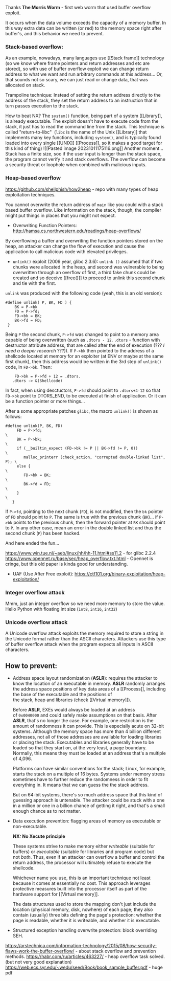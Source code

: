 Thanks **The Morris Worm** - first web worm that used buffer overflow exploit.

It occurs when the data volume exceeds the capacity of a memory buffer. In this way extra data can be written (or red) to the memory space right after buffer's, and this behavior we need to prevent.

### Stack-based overflow:
As an example, nowadays, many languages use [[Stack frame]] technology (so we know where frame pointers and return addresses and etc are stored), so with use of buffer overflow exploit we can change return address to what we want and run arbitrary commands at this address... Or, that sounds not so scary, we can just read or change data, that was allocated on stack.

Trampoline technique: Instead of setting the return address directly to the address of the stack, they set the return address to an instruction that in turn passes execution to the stack.

How to beat NX? The `system()` function, being part of a system [[Library]], is already executable. The exploit doesn't have to execute code from the stack, it just has to read the command line from the stack. This technique is called "return-to-libc"  (`libc` is the name of the Unix [[Library]] that implements many key functions, including `system()`, and is typically found loaded into every single [[UNIX]] [[Process]], so it makes a good target for this kind of thing)
![[Pasted image 20231011175116.png]]
Another moment... Stack has a finite size, soo if the user input is longer than the stack space, the program cannot verify it and stack overflows. The overflow can become a security threat or loophole when combined with malicious inputs.

### Heap-based overflow

https://github.com/shellphish/how2heap - repo with many types of heap exploitation techniques.

You cannot overwrite the return address of `main` like you could with a stack based buffer overflow. Like information on the stack, though, the compiler might put things in places that you might not expect.

* Overwriting Function Pointers:
http://hamsa.cs.northwestern.edu/readings/heap-overflows/

By overflowing a buffer and overwriting the function pointers stored on the heap, an attacker can change the flow of execution and cause the application to call malicious code with elevated privileges.

* `unlink()` exploit (2009 year, glibc 2.3.6):
`unlink ()` assumed that if two chunks were allocated in the heap, and second was vulnerable to being overwritten through an overflow of first, a third fake chunk could be created and so deceive [[free()]] to proceed to unlink this second chunk and tie with the first.

`unlink` was produced with the following code (yeah, this is an old version):

```
#define unlink( P, BK, FD ) {
	BK = P->bk
	FD = P->fd; 
	FD->bk = BK;
	BK->fd = FD;
 }
```


Being `P` the second chunk, `P->fd` was changed to point to a memory area capable of being overwritten (such as `.dtors - 12`. `.dtors` - function with destructor attribute address, that are called after the end of execution (???  _I need a deeper research_ ???)). If `P->bk` then pointed to the address of a shellcode located at memory for an exploiter (at ENV or maybe at the same first chunk), then this address would be written in the 3rd step of `unlink()` code, in `FD->bk`. Then:

```
	FD->bk = P->fd + 12 = .dtors.
   .dtors -> &(Shellcode)
```
   

In fact, when using desctuctors, `P->fd` should point to `.dtors+4-12` so that `FD->bk` point to DTORS_END, to be executed at finish of application. Or it can be a function pointer or more things...

After a some appropriate patches `glibc`, the macro `unlink()` is shown as follows:

```
#define unlink(P, BK, FD) 
     FD = P->fd;                                                          \
     BK = P->bk;                                                          \
     if (__builtin_expect (FD->bk != P || BK->fd != P, 0))                \
	    malloc_printerr (check_action, "corrupted double-linked list", P); \
     else {                                                               \
	    FD->bk = BK;                                                       \
	    BK->fd = FD;                                                       \
     }                                                                    \
   }
```
If `P->fd`, pointing to the next chunk (`FD`), is not modified, then the `bk` pointer of `FD` should point to `P`. The same is true with the previous chunk (`BK`)... if `P->bk` points to the previous chunk, then the forward pointer at `BK` should point to `P`. In any other case, mean an error in the double linked list and thus the second chunk (`P`) has been hacked.

And here ended the fun...

https://www.win.tue.nl/~aeb/linux/hh/hh-11.html#ss11.2 - for glibc 2.2.4
https://www.opennet.ru/base/sec/heap_overflow.txt.html - Opennet is cringe, but this old paper is kinda good for understanding.

* UAF (Use After Free exploit):
https://ctf101.org/binary-exploitation/heap-exploitation/


### Integer overflow attack
Mmm, just an integer overflow so we need more memory to store the value. Hello Python with floating int size (`int8`, `int16`, `int32`)
### Unicode overflow attack
A Unicode overflow attack exploits the memory required to store a string in the Unicode format rather than the ASCII characters. Attackers use this type of buffer overflow attack when the program expects all inputs in ASCII characters.

## How to prevent:
* Address space layout randomization (**ASLR**): requires the attacker to know the location of an executable in memory. **ASLR** randomly arranges the address space positions of key data areas of a [[Process]], including the base of the executable and the positions of the stack, heap and libraries (check [[Virtual memory]]). 

	 Before **ASLR**, EXEs would always be loaded at an address of `0x0040000` and could safely make assumptions on that basis. After **ASLR**, that's no longer the case. For example, one restriction is the amount of randomness it can provide. This is especially acute on 32-bit systems. Although the memory space has more than 4 billion different addresses, not all of those addresses are available for loading libraries or placing the stack. Executables and libraries generally have to be loaded so that they start on, at the very least, a page boundary. Normally, this means they must be loaded at an address that's a multiple of 4,096.
	 
	 Platforms can have similar conventions for the stack; Linux, for example, starts the stack on a multiple of 16 bytes. Systems under memory stress sometimes have to further reduce the randomness in order to fit everything in. It means that we can guess the the stack address.
	 
	 But on 64-bit systems, there's so much address space that this kind of guessing approach is untenable. The attacker could be stuck with a one in a million or one in a billion chance of getting it right, and that's a small enough chance as to not matter.

* Data execution prevention: flagging areas of memory as executable or non-executable.

	**NX: No Xecute principle**
	 
	These systems strive to make memory either _writeable_ (suitable for buffers) or _executable_ (suitable for libraries and program code) but not _both_. Thus, even if an attacker can overflow a buffer and control the return address, the processor will ultimately refuse to execute the shellcode.
	
	Whichever name you use, this is an important technique not least because it comes at essentially no cost. This approach leverages protective measures built into the processor itself as part of the hardware support for [[Virtual memory]].
	
	The data structures used to store the mapping don't just include the location (physical memory, disk, nowhere) of each page; they also contain (usually) three bits defining the page's protection: whether the page is readable, whether it is writeable, and whether it is executable.

* Structured exception handling overwrite protection: block overriding SEH.

https://arstechnica.com/information-technology/2015/08/how-security-flaws-work-the-buffer-overflow/ - about stack overflow and prevention methods.
https://habr.com/ru/articles/463227/ - heap overflow task solved. (but not very good explanation)
https://web.ecs.syr.edu/~wedu/seed/Book/book_sample_buffer.pdf - huge pdf

